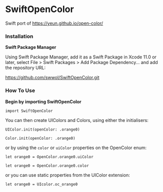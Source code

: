 # SwiftOpenColor

Swift port of https://yeun.github.io/open-color/

### Installation

**Swift Package Manager**

Using Swift Package Manager, add it as a Swift Package in Xcode 11.0 or later, select File > Swift Packages > Add Package Dependency... and add the repository URL:

https://github.com/swwol/SwiftOpenColor.git

### How To Use

**Begin by importing SwiftOpenColor**

`import SwiftOpenColor`

You can then create UIColors and Colors, using either the initialisers:

`UIColor.init(openColor: .orange0)`

`Color.init(openColor: .orange0)`

or by using the `color` or `uiColor` properties on the OpenColor enum:

`let orange0 = OpenColor.orange0.uiColor`

`let orange0 = OpenColor.orange0.color`

or you can use static properties from the UIColor extension:

`let orange0 = UIcolor.oc_orange0`
